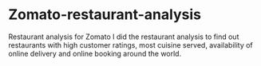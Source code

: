 # Zomato-restaurant-analysis
Restaurant analysis for Zomato
I did the restaurant analysis to find out restaurants with high customer ratings, most cuisine served, availability of online delivery and online booking around the world.
